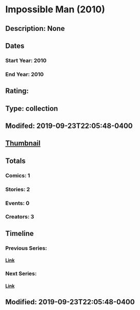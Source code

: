 # Impossible Man (2010)
## Description: None
## Dates
### Start Year: 2010
### End Year: 2010
## Rating: 
## Type: collection
## Modifed: 2019-09-23T22:05:48-0400
## [Thumbnail](http://i.annihil.us/u/prod/marvel/i/mg/b/40/image_not_available.jpg)
## Totals
### Comics: 1
### Stories: 2
### Events: 0
### Creators: 3
## Timeline
### Previous Series: 
#### [Link]()
### Next Series: 
#### [Link]()
## Modified: 2019-09-23T22:05:48-0400